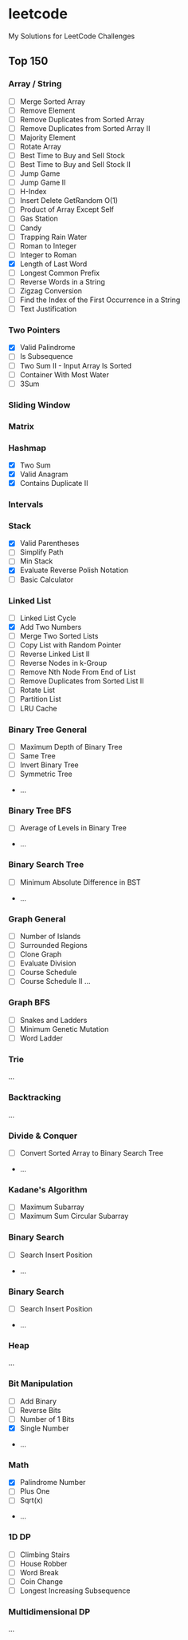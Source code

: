 # leetcode
My Solutions for LeetCode Challenges

## Top 150

### Array / String
- [ ] Merge Sorted Array
- [ ] Remove Element
- [ ] Remove Duplicates from Sorted Array
- [ ] Remove Duplicates from Sorted Array II
- [ ] Majority Element
- [ ] Rotate Array
- [ ] Best Time to Buy and Sell Stock
- [ ] Best Time to Buy and Sell Stock II
- [ ] Jump Game
- [ ] Jump Game II
- [ ] H-Index
- [ ] Insert Delete GetRandom O(1)
- [ ] Product of Array Except Self
- [ ] Gas Station
- [ ] Candy
- [ ] Trapping Rain Water
- [ ] Roman to Integer
- [ ] Integer to Roman
- [x] Length of Last Word
- [ ] Longest Common Prefix
- [ ] Reverse Words in a String
- [ ] Zigzag Conversion
- [ ] Find the Index of the First Occurrence in a String
- [ ] Text Justification

### Two Pointers
- [x] Valid Palindrome
- [ ] Is Subsequence
- [ ] Two Sum II - Input Array Is Sorted
- [ ] Container With Most Water
- [ ] 3Sum

### Sliding Window

### Matrix

### Hashmap
- [x] Two Sum
- [x] Valid Anagram
- [x] Contains Duplicate II

### Intervals

### Stack
- [x] Valid Parentheses
- [ ] Simplify Path
- [ ] Min Stack
- [x] Evaluate Reverse Polish Notation
- [ ] Basic Calculator

### Linked List
- [ ] Linked List Cycle
- [x] Add Two Numbers
- [ ] Merge Two Sorted Lists
- [ ] Copy List with Random Pointer
- [ ] Reverse Linked List II
- [ ] Reverse Nodes in k-Group
- [ ] Remove Nth Node From End of List
- [ ] Remove Duplicates from Sorted List II
- [ ] Rotate List
- [ ] Partition List
- [ ] LRU Cache

### Binary Tree General
- [ ] Maximum Depth of Binary Tree
- [ ] Same Tree
- [ ] Invert Binary Tree
- [ ] Symmetric Tree
- ...

### Binary Tree BFS
- [ ] Average of Levels in Binary Tree
- ...

### Binary Search Tree
- [ ] Minimum Absolute Difference in BST
- ...

### Graph General
- [ ] Number of Islands
- [ ] Surrounded Regions
- [ ] Clone Graph
- [ ] Evaluate Division
- [ ] Course Schedule
- [ ] Course Schedule II
...

### Graph BFS
- [ ] Snakes and Ladders
- [ ] Minimum Genetic Mutation
- [ ] Word Ladder

### Trie
...

### Backtracking
...

### Divide & Conquer
- [ ] Convert Sorted Array to Binary Search Tree
- ...

### Kadane's Algorithm
- [ ] Maximum Subarray
- [ ] Maximum Sum Circular Subarray

### Binary Search
- [ ] Search Insert Position
- ...

### Binary Search
- [ ] Search Insert Position
- ...

### Heap
...

### Bit Manipulation
- [ ] Add Binary
- [ ] Reverse Bits
- [ ] Number of 1 Bits
- [x] Single Number
- ...

### Math
- [x] Palindrome Number
- [ ] Plus One
- [ ] Sqrt(x)
- ...

### 1D DP
- [ ] Climbing Stairs
- [ ] House Robber
- [ ] Word Break
- [ ] Coin Change
- [ ] Longest Increasing Subsequence

### Multidimensional DP
... 